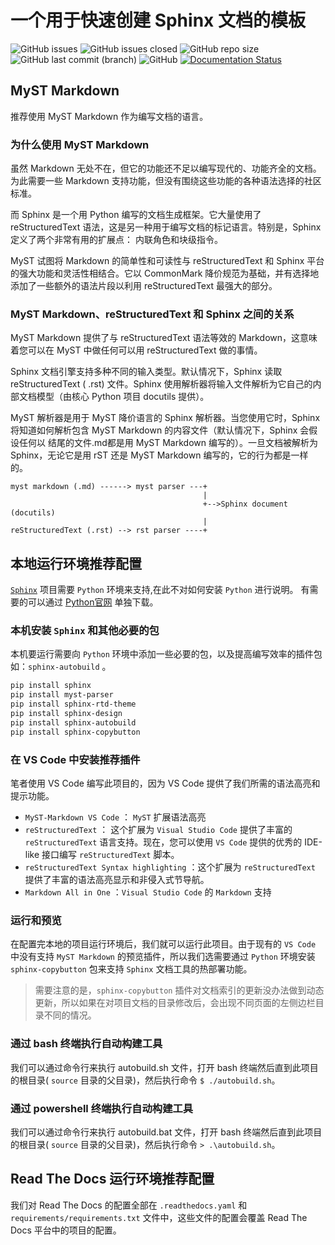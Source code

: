 # 一个用于快速创建 Sphinx 文档的模板

![GitHub issues](https://img.shields.io/github/issues-raw/Eugene-Forest/A-Sphinx-Book-Template)
![GitHub issues closed](https://img.shields.io/github/issues-closed-raw/Eugene-Forest/A-Sphinx-Book-Template)
![GitHub repo size](https://img.shields.io/github/repo-size/Eugene-Forest/A-Sphinx-Book-Template)
![GitHub last commit (branch)](https://img.shields.io/github/last-commit/Eugene-Forest/A-Sphinx-Book-Template/main)
![GitHub](https://img.shields.io/github/license/Eugene-Forest/A-Sphinx-Book-Template)
[![Documentation Status](https://readthedocs.org/projects/a-sphinx-book-template/badge/?version=latest)](https://a-sphinx-book-template.readthedocs.io/zh/latest/?badge=latest)

## MyST Markdown

推荐使用 MyST Markdown 作为编写文档的语言。

### 为什么使用 MyST Markdown

虽然 Markdown 无处不在，但它的功能还不足以编写现代的、功能齐全的文档。为此需要一些 Markdown 支持功能，但没有围绕这些功能的各种语法选择的社区标准。

而 Sphinx 是一个用 Python 编写的文档生成框架。它大量使用了 reStructuredText 语法，这是另一种用于编写文档的标记语言。特别是，Sphinx 定义了两个非常有用的扩展点： 内联角色和块级指令。

MyST 试图将 Markdown 的简单性和可读性与 reStructuredText 和 Sphinx 平台的强大功能和灵活性相结合。它以 CommonMark 降价规范为基础，并有选择地添加了一些额外的语法片段以利用 reStructuredText 最强大的部分。

### MyST Markdown、reStructuredText 和 Sphinx 之间的关系

MyST Markdown 提供了与 reStructuredText 语法等效的 Markdown，这意味着您可以在 MyST 中做任何可以用 reStructuredText 做的事情。

Sphinx 文档引擎支持多种不同的输入类型。默认情况下，Sphinx 读取reStructuredText ( .rst) 文件。Sphinx 使用解析器将输入文件解析为它自己的内部文档模型（由核心 Python 项目 docutils 提供）。

MyST 解析器是用于 MyST 降价语言的 Sphinx 解析器。当您使用它时，Sphinx 将知道如何解析包含 MyST Markdown 的内容文件（默认情况下，Sphinx 会假设任何以 结尾的文件.md都是用 MyST Markdown 编写的）。一旦文档被解析为 Sphinx，无论它是用 rST 还是 MyST Markdown 编写的，它的行为都是一样的。

```
myst markdown (.md) ------> myst parser ---+
                                           |
                                           +-->Sphinx document (docutils)
                                           |
reStructuredText (.rst) --> rst parser ----+
```

## 本地运行环境推荐配置

[`Sphinx`](https://www.sphinx-doc.org/zh_CN/master/index.html) 项目需要 `Python` 环境来支持,在此不对如何安装 `Python` 进行说明。 有需要的可以通过 [Python官网](https://www.python.org/) 单独下载。

### 本机安装 `Sphinx` 和其他必要的包

本机要运行需要向 `Python` 环境中添加一些必要的包，以及提高编写效率的插件包如：`sphinx-autobuild` 。

```powershell
pip install sphinx
pip install myst-parser
pip install sphinx-rtd-theme
pip install sphinx-design
pip install sphinx-autobuild
pip install sphinx-copybutton
```

### 在 VS Code 中安装推荐插件

笔者使用 VS Code 编写此项目的，因为 VS Code 提供了我们所需的语法高亮和提示功能。

* `MyST-Markdown VS Code` ： `MyST` 扩展语法高亮
* `reStructuredText` ： 这个扩展为 `Visual Studio Code` 提供了丰富的 `reStructuredText` 语言支持。现在，您可以使用 `VS Code` 提供的优秀的 IDE-like 接口编写 `reStructuredText` 脚本。
* `reStructuredText Syntax highlighting` ：这个扩展为 `reStructuredText` 提供了丰富的语法高亮显示和非侵入式节导航。
* `Markdown All in One` ：`Visual Studio Code` 的 `Markdown` 支持

### 运行和预览

在配置完本地的项目运行环境后，我们就可以运行此项目。由于现有的 `VS Code` 中没有支持 `MyST Markdown` 的预览插件，所以我们选需要通过 `Python` 环境安装 `sphinx-copybutton` 包来支持 `Sphinx` 文档工具的热部署功能。

> 需要注意的是，`sphinx-copybutton` 插件对文档索引的更新没办法做到动态更新，所以如果在对项目文档的目录修改后，会出现不同页面的左侧边栏目录不同的情况。

### 通过 bash 终端执行自动构建工具

我们可以通过命令行来执行 autobuild.sh 文件，打开 bash 终端然后直到此项目的根目录( `source` 目录的父目录)，然后执行命令 `$ ./autobuild.sh`。

### 通过 powershell 终端执行自动构建工具

我们可以通过命令行来执行 autobuild.bat 文件，打开 bash 终端然后直到此项目的根目录( `source` 目录的父目录)，然后执行命令 `> .\autobuild.sh`。


## Read The Docs 运行环境推荐配置

我们对 Read The Docs 的配置全部在 `.readthedocs.yaml` 和 `requirements/requirements.txt` 文件中，这些文件的配置会覆盖 Read The Docs 平台中的项目的配置。



